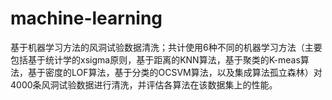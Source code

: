 # machine-learning
  基于机器学习方法的风洞试验数据清洗；共计使用6种不同的机器学习方法（主要包括基于统计学的xsigma原则，基于距离的KNN算法，基于聚类的K-meas算法，基于密度的LOF算法，基于分类的OCSVM算法，以及集成算法孤立森林）对4000条风洞试验数据进行清洗，并评估各算法在该数据集上的性能。
